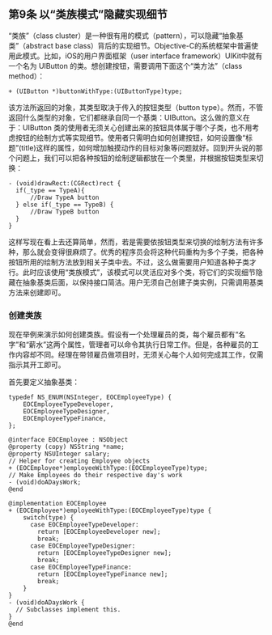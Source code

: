 ## 第9条 以“类族模式”隐藏实现细节

“类族”（class cluster）是一种很有用的模式（pattern），可以隐藏“抽象基类”（abstract base class）背后的实现细节。Objective-C的系统框架中普遍使用此模式。比如，iOS的用户界面框架（user interface framework）UIKit中就有一个名为 UIButton 的类。想创建按钮，需要调用下面这个“类方法”（class method）：

```
+ (UIButton *)buttonWithType:(UIButtonType)type;
```

该方法所返回的对象，其类型取决于传入的按钮类型（button type）。然而，不管返回什么类型的对象，它们都继承自同一个基类：UIButton。这么做的意义在于：UIButton 类的使用者无须关心创建出来的按钮具体属于哪个子类，也不用考虑按钮的绘制方式等实现细节。使用者只需明白如何创建按钮，如何设置像“标题”(title)这样的属性，如何增加触摸动作的目标对象等问题就好。回到开头说的那个问题上，我们可以把各种按钮的绘制逻辑都放在一个类里，并根据按钮类型来切换：

```
- (void)drawRect:(CGRect)rect {
  if(_type == TypeA){
      //Draw TypeA button
  } else if(_type == TypeB) {
      //Draw TypeB button
  }
}
```

这样写现在看上去还算简单，然而，若是需要依按钮类型来切换的绘制方法有许多种，那么就会变得很麻烦了。优秀的程序员会将这种代码重构为多个子类，把各种按钮所用的绘制方法放到相关子类中去。不过，这么做需要用户知道各种子类才行。此时应该使用“类族模式”，该模式可以灵活应对多个类，将它们的实现细节隐藏在抽象基类后面，以保持接口简洁。用户无须自己创建子类实例，只需调用基类方法来创建即可。

### 创建类族

现在举例来演示如何创建类族。假设有一个处理雇员的类，每个雇员都有“名字”和“薪水”这两个属性，管理者可以命令其执行日常工作。但是，各种雇员的工作内容却不同。经理在带领雇员做项目时，无须关心每个人如何完成其工作，仅需指示其开工即可。

首先要定义抽象基类：

```
typedef NS_ENUM(NSInteger, EOCEmployeeType) {
    EOCEmployeeTypeDeveloper,
    EOCEmployeeTypeDesigner,
    EOCEmployeeTypeFinance,
};

@interface EOCEmployee : NSObject
@property (copy) NSString *name;
@property NSUInteger salary;
// Helper for creating Employee objects
+ (EOCEmployee*)employeeWithType:(EOCEmployeeType)type;
// Make Employees do their respective day's work
- (void)doADaysWork;
@end

@implementation EOCEmployee
+ (EOCEmployee*)employeeWithType:(EOCEmployeeType)type {
    switch(type) {
      case EOCEmployeeTypeDeveloper:
        return [EOCEmployeeDeveloper new];
        break;
      case EOCEmployeeTypeDesigner:
        return [EOCEmployeeTypeDesigner new];
        break;
      case EOCEmployeeTypeFinance:
        return [EOCEmployeeTypeFinance new];
        break;
    }
}
- (void)doADaysWork {
  // Subclasses implement this.
}
@end
```




